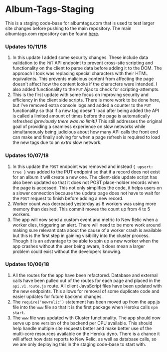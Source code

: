 # Album-Tags-Staging
This is a staging code-base for albumtags.com that is used to test larger site changes before pushing to the main repository. The main albumtags.com repository can be found [here](https://github.com/jhunschejones/album-tags).

### Updates 10/11/18
1. In this update I added some security changes. These include data validation to the `PUT` API endpoint to prevent cross-site scripting and functionality on the client to parse data before adding it to the DOM. The approach I took was replacing special characters with their HTML equivalents. This prevents malicious content from affecting the page doesn't affect how the content looks if the characters were intended. I also added functionality to the `PUT` Ajax to check for scripting-attempts.
2. This is the first update with some focus on improving security and efficiency in the client side scripts. There is more work to be done here, but I've removed extra console logs and added a counter to the `PUT` functionality so that if a new tag doesn't load after being added the API is called a limited amount of times before the page is automatically refreshed *(previously there was no limit!)* This still addresses the original goal of providing a seamless experience on slow networks while simultaneously being judicious about how many API calls the front end can make and finally solving for when a page refresh is required to load the new tags due to an *extra* slow network.

### Updates 10/07/18
1. In this update the `POST` endpoint was removed and instead `{ upsert: true }` was added to the PUT endpoint so that if a record does not exist for an album it will create a new one. The client-side update script has also been updated so that it does not POST place-holder records when the page is accessed. This not only simplifies the code, it helps users on a slower connection because the update page does not have to wait for the `POST` request to finish before adding a new record.
2. Worker count was decreased yesterday as 8 workers was using more memory than desired. This commit moves the count up from 4 to 5 workers.
3. The app will now send a custom event and metric to New Relic when a worker dies, triggering an alert. There will need to be more work around making sure relevant data about the cause of a worker crash is available but this is the first step in gaining visibility into the cluster process. Though it is an advantage to be able to spin up a new worker when the app crashes without the user being aware, it does mean a larger problem could exist without the developers knowing.

### Updates 10/06/18
1. All the routes for the app have been refactored. Database and external calls have been pulled out of the routes for each page and placed in the `api.v1.route.js` route. All client JavaScript files have been updated with the new endpoints. This allows for removal of some duplicate code and easier updates for future backend changes.
2. The `require(‘newrelic’)` statement has been moved up from the app.js file into the `www` file so that it is the first package when Heroku calls `npm start`.
3. The `www` file was updated with Cluster functionality. The app should now serve up one version of the backend per CPU available. This should help handle multiple site requests better and make better use of the multi-core resources available on the Heroku dyno. There is a chance it will affect how data reports to New Relic, as well as database calls, so we are only deploying this in the staging code-base to start with.
